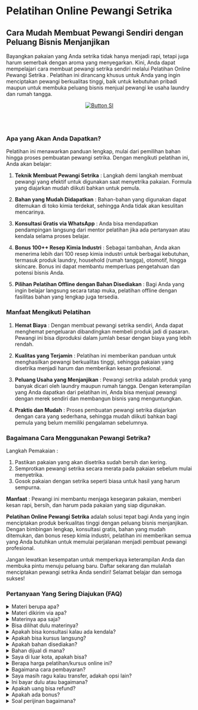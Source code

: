 # Pelatihan Online Pewangi Setrika

## Cara Mudah Membuat Pewangi Sendiri dengan Peluang Bisnis Menjanjikan


Bayangkan pakaian yang Anda setrika tidak hanya menjadi rapi, tetapi juga harum semerbak dengan aroma yang menyegarkan. Kini, Anda dapat mempelajari cara membuat pewangi setrika sendiri melalui Pelatihan Online Pewangi Setrika . Pelatihan ini dirancang khusus untuk Anda yang ingin menciptakan pewangi berkualitas tinggi, baik untuk kebutuhan pribadi maupun untuk membuka peluang bisnis menjual pewangi ke usaha laundry dan rumah tangga.
<br>

<div align = center>
    
[![Button SI]][Link SI]

<br>
<br>
</div>

### Apa yang Akan Anda Dapatkan?

Pelatihan ini menawarkan panduan lengkap, mulai dari pemilihan bahan hingga proses pembuatan pewangi setrika. Dengan mengikuti pelatihan ini, Anda akan belajar:

1. **Teknik Membuat Pewangi Setrika** :
Langkah demi langkah membuat pewangi yang efektif untuk digunakan saat menyetrika pakaian. Formula yang diajarkan mudah diikuti bahkan untuk pemula.

2. **Bahan yang Mudah Didapatkan** :
Bahan-bahan yang digunakan dapat ditemukan di toko kimia terdekat, sehingga Anda tidak akan kesulitan mencarinya.

3. **Konsultasi Gratis via WhatsApp** :
Anda bisa mendapatkan pendampingan langsung dari mentor pelatihan jika ada pertanyaan atau kendala selama proses belajar.

4. **Bonus 100++ Resep Kimia Industri** :
Sebagai tambahan, Anda akan menerima lebih dari 100 resep kimia industri untuk berbagai kebutuhan, termasuk produk laundry, household (rumah tangga), otomotif, hingga skincare. Bonus ini dapat membantu memperluas pengetahuan dan potensi bisnis Anda.

5. **Pilihan Pelatihan Offline dengan Bahan Disediakan** :
Bagi Anda yang ingin belajar langsung secara tatap muka, pelatihan offline dengan fasilitas bahan yang lengkap juga tersedia.


### Manfaat Mengikuti Pelatihan

1. **Hemat Biaya** :
Dengan membuat pewangi setrika sendiri, Anda dapat menghemat pengeluaran dibandingkan membeli produk jadi di pasaran. Pewangi ini bisa diproduksi dalam jumlah besar dengan biaya yang lebih rendah.

2. **Kualitas yang Terjamin** :
Pelatihan ini memberikan panduan untuk menghasilkan pewangi berkualitas tinggi, sehingga pakaian yang disetrika menjadi harum dan memberikan kesan profesional.

3. **Peluang Usaha yang Menjanjikan** :
Pewangi setrika adalah produk yang banyak dicari oleh laundry maupun rumah tangga. Dengan keterampilan yang Anda dapatkan dari pelatihan ini, Anda bisa menjual pewangi dengan merek sendiri dan membangun bisnis yang menguntungkan.

4. **Praktis dan Mudah** :
Proses pembuatan pewangi setrika diajarkan dengan cara yang sederhana, sehingga mudah diikuti bahkan bagi pemula yang belum memiliki pengalaman sebelumnya.


### Bagaimana Cara Menggunakan Pewangi Setrika?

Langkah Pemakaian :

   1. Pastikan pakaian yang akan disetrika sudah bersih dan kering.
   2. Semprotkan pewangi setrika secara merata pada pakaian sebelum mulai menyetrika.
   3. Gosok pakaian dengan setrika seperti biasa untuk hasil yang harum sempurna.

**Manfaat** :
Pewangi ini membantu menjaga kesegaran pakaian, memberi kesan rapi, bersih, dan harum pada pakaian yang siap digunakan.

**Pelatihan Online Pewangi Setrika** adalah solusi tepat bagi Anda yang ingin menciptakan produk berkualitas tinggi dengan peluang bisnis menjanjikan. Dengan bimbingan lengkap, konsultasi gratis, bahan yang mudah ditemukan, dan bonus resep kimia industri, pelatihan ini memberikan semua yang Anda butuhkan untuk memulai perjalanan menjadi pembuat pewangi profesional.

Jangan lewatkan kesempatan untuk memperkaya keterampilan Anda dan membuka pintu menuju peluang baru. Daftar sekarang dan mulailah menciptakan pewangi setrika Anda sendiri! Selamat belajar dan semoga sukses! 



### Pertanyaan Yang Sering Diajukan (FAQ)
<details>
<summary>Materi berupa apa?</summary>
Materi berupa file video dan teks.
</details>
<details>
<summary>Materi dikirim via apa?</summary>
Materi dikirim via Whatsapp atau email.
</details>
<details>
<summary>Materinya apa saja?</summary>
Materi sesuai dengan judul dan deskripsi.
</details>
<details>
<summary>Bisa dilihat dulu materinya?</summary>
Sudah dijelaskan materi sesuai dengan judul dan deskripsi. Kalau Anda ingin tahu resep lengkap, Anda transaksi dulu baru diberikan materi. 
</details>
<details>
<summary>Apakah bisa konsultasi kalau ada kendala?</summary>
Bisa nanti via Whatsapp terkait materi yang diikuti.
</details>
<details>
<summary>Apakah bisa kursus langsung?</summary>
Bisa. Anda bisa ke Workshop di Jakarta, Bogor, atau Purwokerto.
</details>
<details>
<summary>Apakah bahan disediakan?</summary>
Iya bila ikuti kursus langsung (offline). Bahan dan hasil praktek nanti bisa dibawa pulang
</details>
<details>
<summary>Bahan dijual di mana?</summary>
Bahan bisa dibeli di toko kimia terdekat atau via marketplace.
</details>
<details>
<summary>Saya di luar kota, apakah bisa?</summary>
Anda bisa mengikuti via online atau datang ke workshop. Kami bisa juga datang ke lokasi Anda. Kursus pelatihan ini juga bisa diajarkan online di kota atau kabupaten berikut:
Banda Aceh, Bener Meriah, Bireun, Gayo Lues, Langsa, Lhokseumawe, Nagan Raya, Pidie, Sabang, Simeulue, Subulussalam, Badung, Bangli, Buleleng, Denpasar, Gianyar, Jembrana, Karangasem, Klungkung, Tabanan, Cilegon, Lebak, Pandeglang, Serang, Tangerang, Bengkulu, Kaur, Kepahiang, Lebong, Mukomuko, Rejang Lebong, Seluma, Bantul, Gunungkidul, Kulon Progo, Sleman, Yogyakarta, Jakarta, Kepulauan Seribu, Boalemo, Bone Bolango, Gorontalo, Pohuwato, Batanghari, Bungo, Jambi, Kerinci, Merangin, Muaro Jambi, Sarolangun, Sungai Penuh, Tanjung Jabung, Tebo, Bandung, Banjar, Bekasi, Bogor, Ciamis, Cimahi, Cirebon, Depok, Garut, Indramayu, Karawang, Kuningan, Majalengka, Pangandaran, Purwakarta, Subang, Sukabumi, Sumedang, Tasikmalaya, Banjarnegara, Banyumas, Batang, Blora, Boyolali, Brebes, Cilacap, Demak, Grobogan, Jepara, Karanganyar, Kebumen, Kendal, Klaten, Kudus, Magelang, Pati, Pekalongan, Pemalang, Purbalingga, Purworejo, Rembang, Salatiga, Semarang, Sukoharjo, Surakarta (Solo), Tegal, Temanggung, Wonogiri, Wonosobo, Bangkalan, Banyuwangi, Batu, Blitar, Bojonegoro, Bondowoso, Gresik, Jember, Jombang, Kediri, Lamongan, Lumajang, Madiun, Magetan, Malang, Mojokerto, Nganjuk, Ngawi, Pacitan, Pamekasan, Pasuruan, Ponorogo, Probolinggo, Sampang, Sidoarjo, Situbondao, Sumenep, Surabaya, Trenggalek, Tuban, Tulungagung, Bengkayang, Kapuas Hulu, Kayong Utara, Ketapang, Kubu Raya, Landak, Melawi, Mempawah, Pontianak, Sambas, Sanggau, Sekadau, Singkaawang, Sintang, Balangan, Banjar, Banjarbaru, Banjarmasin, Barito Kuala, Hulu Sungai, Kotabaru, Tabalang, Tanah Bumbu, Tanah Laut, Tapin, Barito, Gunung Mas, Kapuas, Katingan, Kotawaringin, Lamandau, Murung Raya, Palangka Raya, Pulau Pisau, Seruyan, Sukamara, Balikpapan, Berau, Bontang, Kutai, Kutai Kartanegara, Mahakam Ulu, Paser, Penajam paser Utara, Samarinda, Bulungan, Malinau, Nunukan, Tana Tidung, Tarakan, Bangka, Belitung, Pangkalpinang, Batam, Bintan, Karimun, Anambas, Lingga, Natuna, Tanjungpinang, Bandar Lampung, Lampung, Mesuji, Metro, Pesawaran, Pesisir Barat, Pringsewu, Tanggamus, Tulang Bawang, Way Kanan, Ambon, Buru, Aru, Tanimbar, Maluku, Seram, Tual, Halmahera, Sula, Morotai, Taliabu, Ternate, Tidore, Bima, Dompu, Lombok, Mataram, Sumbawa, Alor, Belu, Ende, Flores, Kupang, Lembata, Malaka, Manggarai, Nagekeo, Ngada, Rote Ndao, Sabu Raijua, Sikka, Sumba, Timor, Jayapura, Keerom, Yapen. Raya, Mamberamo Raya, Sarmi, Supiori, Waropen, Fakfak, Kaimana, Monokwari, Arfak, Bintuni, Wondama, Maybrat, Raja Ampat, Sorong, Tambrauw, Jayawijaya, Lanny Jaya, Nduga, Bintang, Tolikara, Yahukimo, Yalimo, Asmat, Boven Digoel, Mappi, Merauke, Deiyai, Dogiyai, Intan Jaya, Mimika, Nabire, Paniai, Puncak, Bengkalis, Dumai, Indragiri, Kampar, Meranti, Kuantan Singingi, Pekanbaru, Pelalawan, Rokan Hilir, Rokan Hulu, Siak, Majene, Mamasa, Mamuju, Pasangkayu, Polewali Mandar, Bantaeng, Barru, Bone, Bulukumba, Enrekang, Gowa, Janeponto, Selayar, Luwu, Makassar, Maros, Palopo, Pangkajene Dan Kepulauan, Parepare, Pinrang, Sidenreng Rappang, Sinjai, Soppeng, Takalar, Tana Toraja, Toraja, Wajo, Banggai, Buol, Donggala, Morowali, Palu, Parigi Moutong, Poso, Sogi, Tojo Una Una, Tolitoli, Baubau, Bombana, Buton, Kendari, Kolaka, Konawe, Muna, Wakatobi, Bitung, Bolaang Mongondow, Sangihe, Siau Tagulandang Biaro, Kotamobagu, Manado, Minahasa, Tomohon, Agam, Bukittinggi, Dharmasraya, Mentawai, Lima Puluh Kota, Padang, Padang Panjang, Padang Pariaman, Pariaman, Pasaman, Paykumbuh, Pesisir Selatan, Sawahlunto, Sijunjung, Solok, Tanah Datar, Banyuasin, Empat Lawang, Lahat, Lubuklinggau, Muara Enim, Musi Banyuasin, Musi Rawas, Ogan Ilir, Ogan Komering Ilir, Ogan Komering Ulu, Pagaralam, Palembang, Penukal Abab Lematang Ilir, Prabumulih, Asahan, Batu Bara, Binjai, Dairi, Deli Serdang, Gunungsitoli, Humbang Hasundutan, Karo, Labuhanbatu, Langkat, Mandailing Natal, Medan, Nias, Padang Lawas, Padangsidimpuan, Pematangsiantar, Pakpak Bharat, Samosir, Serdang Bedagai, Sibolga, Simalungun, Tanjungbalai, Tapanuli, Tebing Tinggi, dan Toba.
</details>
<details>
<summary>Berapa harga pelatihan/kursus online ini?</summary>
Harga Rp 375000 per materi.
</details>
<details>
<summary>Bagaimana cara pembayaran?</summary>
Via transfer bank. Pastikan kirim tanda bukti ya.
</details>
<details>
<summary>Saya masih ragu kalau transfer, adakah opsi lain?</summary>
Bisa ikuti pelatihan offline atau datang langsung, kalau online bisa via pihak ketiga seperti di Ratakan tapi tidak mendapat support konsultasi karena biaya admin tinggi yakni 35%. Anda tetap mendapatkan materi yang cukup dan bonus.
</details>
<details>
<summary>Ini bayar dulu atau bagaimana?</summary>
Kalau akan mengikuti pelatihan offline atau ketemuan maka wajib DP 35% atau bayar full/penuh. Harga pelatihan offline berbeda ya dengan pelatihan online. Sedangkan kalau ingin mengikuti pelatihan online harus bayar full baru dapatkan materi.
</details>
<details>
<summary>Apakah uang bisa refund?</summary>
Tidak bisa. Uang tidak bisa dikembalikan dengan alasan apapun. 
</details>
<details>
<summary>Apakah ada bonus?</summary>
Iya. Bonus 100++ resep kimia industri tentang laundry, household, otomotif, dan skincare.
</details>
<details>
<summary>Soal perijinan bagaimana?</summary>
Anda bisa urus sendiri terkait perijinan di daerah masing-masing. Di sini hanya membuka pelatihan atau kursus.
</details>
    
<!---------------------------------[ Bagian Single Image ]---------------------------------->

[Button SI]: https://ratakan.com/uploads/prd-9aa4bcac93.png
[Link SI]: #
